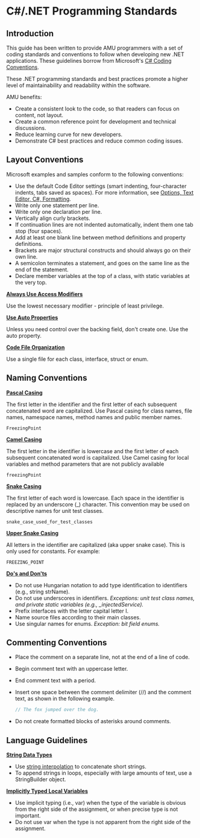# **C#/.NET Programming Standards**

## **Introduction**

This guide has been written to provide AMU programmers with a set of coding standards and conventions to follow when developing new .NET applications. These guidelines borrow from Microsoft's  [C# Coding Conventions](https://docs.microsoft.com/en-us/dotnet/csharp/programming-guide/inside-a-program/coding-conventions).

These .NET programming standards and best practices promote a higher level of maintainability and readability within the software.

AMU benefits:

- Create a consistent look to the code, so that readers can focus on content, not layout.
- Create a common reference point for development and technical discussions.
- Reduce learning curve for new developers.
- Demonstrate C# best practices and reduce common coding issues.



## Layout Conventions

Microsoft examples and samples conform to the following conventions:

- Use the default Code Editor settings (smart indenting, four-character indents, tabs saved as spaces). For more information, see [Options, Text Editor, C#, Formatting](https://docs.microsoft.com/en-us/visualstudio/ide/reference/options-text-editor-csharp-formatting).
- Write only one statement per line.
- Write only one declaration per line.
- Vertically align curly brackets.
- If continuation lines are not indented automatically, indent them one tab stop (four spaces).
- Add at least one blank line between method definitions and property definitions.
- Brackets are major structural constructs and should always go on their own line.
- A semicolon terminates a statement, and goes on the same line as the end of the statement.
- Declare member variables at the top of a class, with static variables at the very top.

**<u>Always Use Access Modifiers</u>**

Use the lowest necessary modifier - principle of least privilege.

**<u>Use Auto Properties</u>**

Unless you need control over the backing field, don't create one. Use the auto property.

**<u>Code File Organization</u>**

Use a single file for each class, interface, struct or enum.



## Naming Conventions

**<u>Pascal Casing</u>**

The first letter in the identifier and the first letter of each subsequent concatenated word are capitalized. Use Pascal casing for class names, file names, namespace names, method names and public member names.

`FreezingPoint	`

**<u>Camel Casing</u>**

The first letter in the identifier is lowercase and the first letter of each subsequent concatenated word is capitalized. Use Camel casing for local variables and method parameters that are not publicly available

`freezingPoint`

**<u>Snake Casing</u>**

The first letter of each word is lowercase. Each space in the identifier is replaced by an underscore (_) character. This convention may be used on descriptive names for unit test classes.

`snake_case_used_for_test_classes`

**<u>Upper Snake Casing</u>**

All letters in the identifier are capitalized (aka upper snake case). This is only used for constants. For example:

`FREEZING_POINT`

**<u>Do's and Don'ts</u>** 

- Do not use Hungarian notation to add type identification to identifiers (e.g., string strName).
- Do not use underscores in identifiers. *Exceptions: unit test class names, and private static variables* *(e.g., _injectedService).*
- Prefix interfaces with the letter capital letter I.
- Name source files according to their main classes.
- Use singular names for enums. *Exception: bit field enums.*



## Commenting Conventions

- Place the comment on a separate line, not at the end of a line of code.

- Begin comment text with an uppercase letter.

- End comment text with a period.

- Insert one space between the comment delimiter (//) and the comment text, as shown in the following example.

  ```csharp
  // The fox jumped over the dog.
  ```

- Do not create formatted blocks of asterisks around comments.

  

## Language Guidelines

**<u>String Data Types</u>**

- Use [string interpolation](https://docs.microsoft.com/en-us/dotnet/csharp/language-reference/tokens/interpolated) to concatenate short strings.
- To append strings in loops, especially with large amounts of text, use a StringBuilder object.

<u>**Implicitly Typed Local Variables**</u>

- Use implicit typing (i.e., var) when the type of the variable is obvious from the right side of the assignment, or when precise type is not important.
- Do not use var when the type is not apparent from the right side of the assignment.